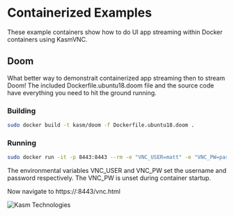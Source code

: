 # Containerized Examples

These example containers show how to do UI app streaming within Docker containers using KasmVNC.

## Doom

What better way to demonstrait containerized app streaming then to stream Doom! The included Dockerfile.ubuntu18.doom file and the source code have everything you need to hit the ground running.

### Building
```sh
sudo docker build -t kasm/doom -f Dockerfile.ubuntu18.doom .
```

### Running
```sh
sudo docker run -it -p 8443:8443 --rm -e "VNC_USER=matt" -e "VNC_PW=password123"  kasm/doom:latest
```

The environmental variables VNC_USER and VNC_PW set the username and password respectively. The VNC_PW is unset during container startup. 

Now navigate to https://<ip-address>:8443/vnc.html

![Kasm Technologies](https://kasm-static-content.s3.amazonaws.com/doom-screenshot.jpg "Doom rendered in browser")
